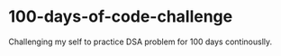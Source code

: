 # 100-days-of-code-challenge
Challenging my self to practice DSA problem for 100 days continouslly.
